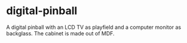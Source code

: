 # digital-pinball
A digital pinball with an LCD TV as playfield and a computer monitor as backglass. The cabinet is made out of MDF.
